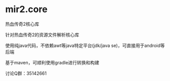 # mir2.core
热血传奇2核心库

针对热血传奇2的资源文件解析核心库

使用纯java代码，不依赖awt等java特定平台(jdk/java se)，可直接用于android等后端

基于maven，可顺利使用gradle进行转换和构建

讨论Q群：35142661
